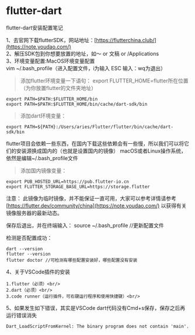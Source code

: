 # flutter-dart
flutter-dart安装配置笔记


1、去官网下载flutterSDK，网站地址：[https://flutterchina.club/](https://note.youdao.com/)<br/>
2、解压SDK包到你想要放置的地址，如～ or 文稿 or /Applications<br/>
3、环境变量配置:MacOS环境变量配置<br/>
vim ~/.bash_profile（进入配置文件，i为输入 ESC 输入：wq为退出）

> 添加flutter环境变量一下语句：
export FLUTTER_HOME=flutter所在位置（为你放置flutter的文件夹地址）
```objc
export PATH=$PATH:$FLUTTER_HOME/bin
export PATH=$PATH:$FLUTTER_HOME/bin/cache/dart-sdk/bin
```
> 添加dart环境变量：
```objc
export PATH=${PATH}:/Users/aries/Flutter/flutter/bin/cache/dart-sdk/bin
```
flutter项目会依赖一些东西，在国内下载这些依赖会有一些慢，所以我们可以将它们的安装源换成国内的（也就是设置国内的镜像）
macOS或者Linux操作系统，依然是编辑~/.bash_profile文件
> 添加国内镜像变量：
```objc
export PUB_HOSTED_URL=https://pub.flutter-io.cn
export FLUTTER_STORAGE_BASE_URL=https://storage.flutter
```
注意： 此镜像为临时镜像，并不能保证一直可用，大家可以参考详情请参考 [https://flutter.dev/community/china](https://note.youdao.com/) 以获得有关镜像服务器的最新动态。

保存后退出，并在终端输入：
source ~/.bash_profile  //更新配置文件

检测是否配置成功：
```
dart --version
flutter --version
flutter doctor //可检测有哪些配置安装好，哪些配置没有安装

```

4、关于VSCode插件的安装<br/>
```objc
1.flutter（必须）<br/>
2.dart（必须）<br/>
3.code runner（运行插件，可右键运行程序和使用快捷键）<br/>
```
5、如果发生如下错误，其实是VSCode dart代码没有Cmd+s保存，保存之后再运行错误消失
```objc
Dart_LoadScriptFromKernel: The binary program does not contain 'main'.

```
